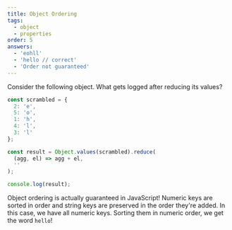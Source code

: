 ```yaml
---
title: Object Ordering
tags:
  - object
  - properties
order: 5
answers:
  - 'eohll'
  - 'hello // correct'
  - 'Order not guaranteed'
---
```


Consider the following object. What gets logged after reducing its values?

```javascript
const scrambled = {
  2: 'e',
  5: 'o',
  1: 'h',
  4: 'l',
  3: 'l'
};

const result = Object.values(scrambled).reduce(
  (agg, el) => agg + el,
  ''
);

console.log(result);
```

<!-- explanation -->

Object ordering is actually guaranteed in JavaScript! Numeric keys are sorted in order and string keys are preserved in the order they're added. In this case, we have all numeric keys. Sorting them in numeric order, we get the word `hello`!
